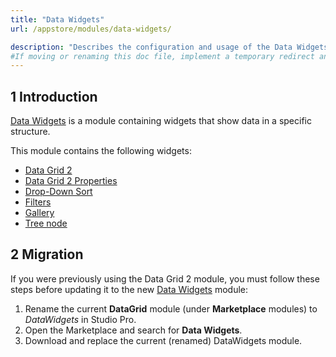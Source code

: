 ```yaml
---
title: "Data Widgets"
url: /appstore/modules/data-widgets/

description: "Describes the configuration and usage of the Data Widgets module, which is available in the Mendix Marketplace."
#If moving or renaming this doc file, implement a temporary redirect and let the respective team know they should update the URL in the product. See Mapping to Products for more details.
---
```


## 1 Introduction

[Data Widgets](https://marketplace.mendix.com/link/component/116540) is a module containing  widgets that show data in a specific structure.

This module contains the following widgets:

* [Data Grid 2](/appstore/modules/data-grid-2/)
* [Data Grid 2 Properties](/appstore/modules/data-grid-2-properties/)
* [Drop-Down Sort](/appstore/modules/gallery/#dropdown)
* [Filters](/appstore/modules/data-grid-2/#filters)
* [Gallery](/appstore/modules/gallery/)
* [Tree node](/appstore/modules/tree-node/)

## 2 Migration

If you were previously using the Data Grid 2 module, you must follow these steps before updating it to the new [Data Widgets](https://marketplace.mendix.com/link/component/116540) module:

1. Rename the current **DataGrid** module (under **Marketplace** modules) to *DataWidgets* in Studio Pro.
1. Open the Marketplace and search for **Data Widgets**.
1. Download and replace the current (renamed) DataWidgets module.
